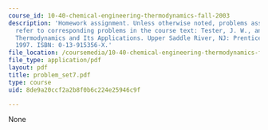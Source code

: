 ```yaml
---
course_id: 10-40-chemical-engineering-thermodynamics-fall-2003
description: 'Homework assignment. Unless otherwise noted, problems assigned by number
  refer to corresponding problems in the course text: Tester, J. W., and Modell, Michael.
  Thermodynamics and Its Applications. Upper Saddle River, NJ: Prentice Hall PTR,
  1997. ISBN: 0-13-915356-X.'
file_location: /coursemedia/10-40-chemical-engineering-thermodynamics-fall-2003/8de9a20ccf2a2b8f0b6c224e25946c9f_problem_set7.pdf
file_type: application/pdf
layout: pdf
title: problem_set7.pdf
type: course
uid: 8de9a20ccf2a2b8f0b6c224e25946c9f

---
```

None